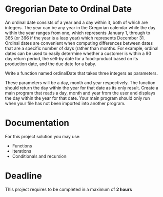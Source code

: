 # Gregorian Date to Ordinal Date

An ordinal date consists of a year and a day within it, both of which are integers. 
The year can be any year in the Gregorian calendar while the day within the year ranges from one, which represents January 1, through to 365 (or 366 if the year is a leap year) which represents December 31. 
Ordinal dates are convenient when computing differences between dates that are a specific number of days (rather than months. 
For example, ordinal dates can be used to easily determine whether a customer is within a 90 day return period, the sell-by date for a food-product based on its production date, and the due date for a baby.

Write a function named ordinalDate that takes three integers as parameters.

These parameters will be a day, month and year respectively. 
The function should return the day within the year for that date as its only result. Create a main program that reads a day, month and year from the user and displays the day within the year for that date. Your main program should only run when your file has not been imported into another program.

# Documentation

For this project solution you may use:

- Functions
- Iterations
- Conditionals and recursion

# Deadline

This project requires to be completed in a maximum of **2 hours**
